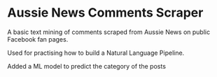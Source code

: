 # Aussie News Comments Scraper

A basic text mining of comments scraped from Aussie News on public Facebook fan pages.  

Used for practising how to build a Natural Language Pipeline.

Added a ML model to predict the category of the posts

